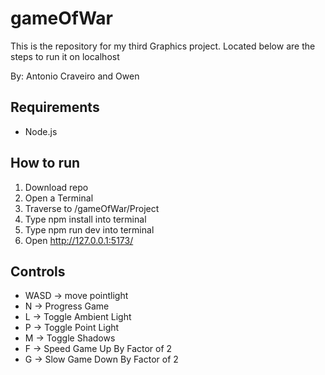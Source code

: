# gameOfWar
 This is the repository for my third Graphics project. Located below are the steps to run it on localhost

 By: Antonio Craveiro and Owen

## Requirements
- Node.js

## How to run
1. Download repo
2. Open a Terminal
3. Traverse to /gameOfWar/Project
4. Type npm install into terminal
5. Type npm run dev into terminal
6. Open http://127.0.0.1:5173/ 

## Controls
- WASD -> move pointlight
- N -> Progress Game
- L -> Toggle Ambient Light
- P -> Toggle Point Light
- M -> Toggle Shadows
- F -> Speed Game Up By Factor of 2
- G -> Slow Game Down By Factor of 2